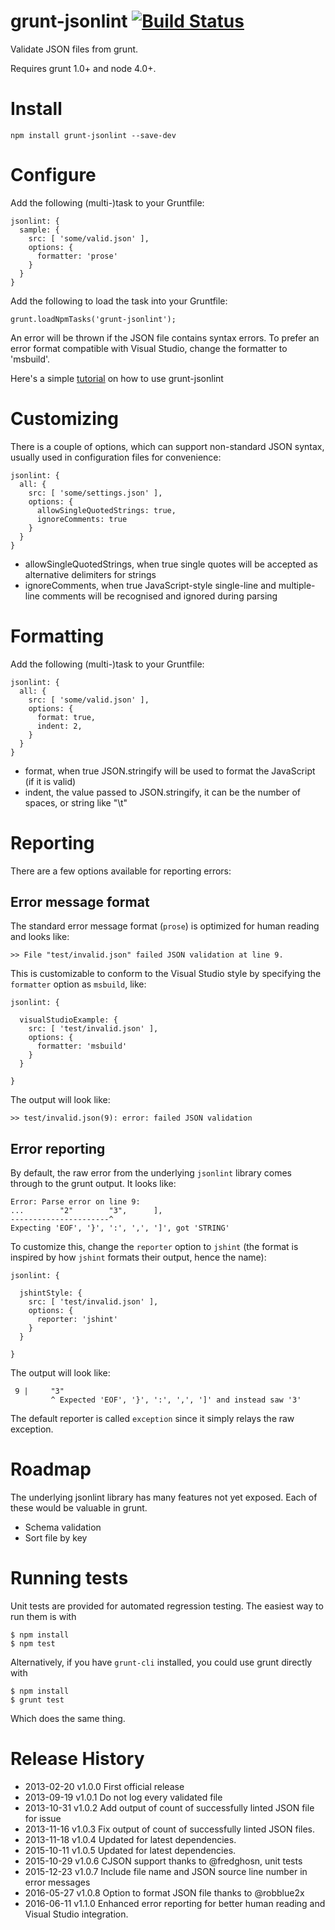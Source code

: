 grunt-jsonlint [![Build Status](https://travis-ci.org/brandonramirez/grunt-jsonlint.svg)](https://travis-ci.org/brandonramirez/grunt-jsonlint)
==============

Validate JSON files from grunt.

Requires grunt 1.0+ and node 4.0+.

# Install

    npm install grunt-jsonlint --save-dev

# Configure

Add the following (multi-)task to your Gruntfile:

    jsonlint: {
      sample: {
        src: [ 'some/valid.json' ],
        options: {
          formatter: 'prose'
        }
      }
    }

Add the following to load the task into your Gruntfile:

    grunt.loadNpmTasks('grunt-jsonlint');

An error will be thrown if the JSON file contains syntax errors.  To prefer an error format compatible with Visual Studio, change the formatter to 'msbuild'.

Here's a simple [tutorial](http://grunt-tasks.com/grunt-jsonlint/ "grunt") on how to use grunt-jsonlint

# Customizing

There is a couple of options, which can support non-standard JSON syntax, usually used in configuration files for convenience:

    jsonlint: {
      all: {
        src: [ 'some/settings.json' ],
        options: {
          allowSingleQuotedStrings: true,
          ignoreComments: true
        }
      }
    }

* allowSingleQuotedStrings, when true single quotes will be accepted as alternative delimiters for strings
* ignoreComments, when true JavaScript-style single-line and multiple-line comments will be recognised and ignored during parsing

# Formatting

Add the following (multi-)task to your Gruntfile:

    jsonlint: {
      all: {
        src: [ 'some/valid.json' ],
        options: {
          format: true,
          indent: 2,
        }
      }
    }

* format, when true JSON.stringify will be used to format the JavaScript (if it is valid)
* indent, the value passed to JSON.stringify, it can be the number of spaces, or string like "\t"

# Reporting

There are a few options available for reporting errors:

## Error message format

The standard error message format (`prose`) is optimized for human reading and looks like:

    >> File "test/invalid.json" failed JSON validation at line 9.

This is customizable to conform to the Visual Studio style by specifying the `formatter` option as `msbuild`, like:

    jsonlint: {

      visualStudioExample: {
        src: [ 'test/invalid.json' ],
        options: {
          formatter: 'msbuild'
        }
      }

    }

The output will look like:

    >> test/invalid.json(9): error: failed JSON validation

## Error reporting

By default, the raw error from the underlying `jsonlint` library comes through to the grunt output.  It looks like:

    Error: Parse error on line 9:
    ...        "2"        "3",      ],      
    ----------------------^
    Expecting 'EOF', '}', ':', ',', ']', got 'STRING'

To customize this, change the `reporter` option to `jshint` (the format is inspired by how `jshint` formats their output, hence the name):

    jsonlint: {

      jshintStyle: {
        src: [ 'test/invalid.json' ],
        options: {
          reporter: 'jshint'
        }
      }

    }

The output will look like:

     9 |     "3"
             ^ Expected 'EOF', '}', ':', ',', ']' and instead saw '3'

The default reporter is called `exception` since it simply relays the raw exception.

# Roadmap

The underlying jsonlint library has many features not yet exposed.
Each of these would be valuable in grunt.

* Schema validation
* Sort file by key

# Running tests

Unit tests are provided for automated regression testing.  The easiest way
to run them is with

    $ npm install
    $ npm test

Alternatively, if you have `grunt-cli` installed, you could use grunt directly with

    $ npm install
    $ grunt test

Which does the same thing.

# Release History

* 2013-02-20   v1.0.0	First official release
* 2013-09-19   v1.0.1	Do not log every validated file
* 2013-10-31   v1.0.2	Add output of count of successfully linted JSON file for issue
* 2013-11-16   v1.0.3	Fix output of count of successfully linted JSON files.
* 2013-11-18   v1.0.4	Updated for latest dependencies.
* 2015-10-11   v1.0.5	Updated for latest dependencies.
* 2015-10-29   v1.0.6	CJSON support thanks to @fredghosn, unit tests
* 2015-12-23   v1.0.7	Include file name and JSON source line number in error messages
* 2016-05-27   v1.0.8	Option to format JSON file thanks to @robblue2x
* 2016-06-11   v1.1.0	Enhanced error reporting for better human reading and Visual Studio integration.

